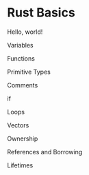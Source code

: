 # Rust Basics

Hello, world!

Variables

Functions

Primitive Types

Comments

if

Loops

Vectors

Ownership

References and Borrowing

Lifetimes


